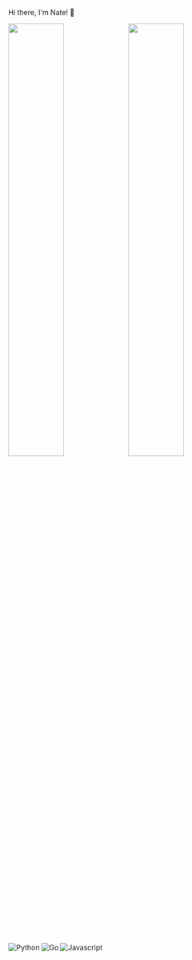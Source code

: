 Hi there, I'm Nate! 👋

<img align="left" width="47%" src="https://github-readme-stats.vercel.app/api?username=nmowens95&show_icons=true&theme=radical"/>

<img align="left" width="47%" src="https://github-readme-stats.vercel.app/api/top-langs/?username=nmowens95&layout=compact"/>

<img align="left" alt="Python" src="https://img.shields.io/badge/python-3670A0?style=for-the-badge&logo=python&logoColor=ffdd54" />
<img align="left" alt="Go" src="https://img.shields.io/badge/go-%2300ADD8.svg?style=for-the-badge&logo=go&logoColor=white" />
<img alt="Javascript" src="https://img.shields.io/badge/javascript-%23323330.svg?style=for-the-badge&logo=javascript&logoColor=%23F7DF1E" />
